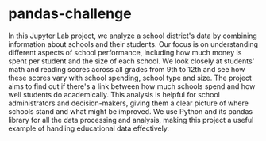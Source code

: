 # pandas-challenge

In this Jupyter Lab project, we analyze a school district's data by combining information about schools and their students. Our focus is on understanding different aspects of school performance, including how much money is spent per student and the size of each school. We look closely at students' math and reading scores across all grades from 9th to 12th and see how these scores vary with school spending, school type and size. The project aims to find out if there's a link between how much schools spend and how well students do academically. This analysis is helpful for school administrators and decision-makers, giving them a clear picture of where schools stand and what might be improved. We use Python and its pandas library for all the data processing and analysis, making this project a useful example of handling educational data effectively.

